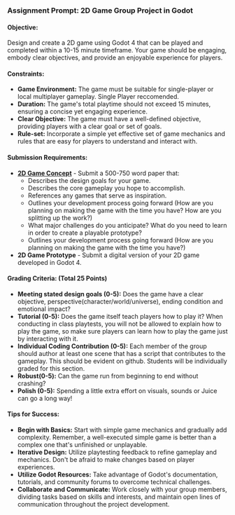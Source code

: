 
### Assignment Prompt: 2D Game Group Project in Godot

#### Objective:
Design and create a 2D game using Godot 4 that can be played and completed within a 10-15 minute timeframe. Your game should be engaging, embody clear objectives, and provide an enjoyable experience for players.

#### Constraints:
- **Game Environment:** The game must be suitable for single-player or local multiplayer gameplay. Single Player reccomended.
- **Duration:** The game's total playtime should not exceed 15 minutes, ensuring a concise yet engaging experience.
- **Clear Objective:** The game must have a well-defined objective, providing players with a clear goal or set of goals.
- **Rule-set:** Incorporate a simple yet effective set of game mechanics and rules that are easy for players to understand and interact with.

#### Submission Requirements:
- **[2D Game Concept](2D_Concept.md)** - Submit a 500-750 word paper that:
    - Describes the design goals for your game.
    - Describes the core gameplay you hope to accomplish.
    - References any games that serve as inspiration.
    - Outlines your development process going forward (How are you planning on making the game with the time you have? How are you splitting up the work?)
    - What major challenges do you anticipate? What do you need to learn in order to create a playable prototype?
  - Outlines your development process going forward (How are you planning on making the game with the time you have?)
- **2D Game Prototype** - Submit a digital version of your 2D game developed in Godot 4.

#### Grading Criteria: (Total 25 Points)
- **Meeting stated design goals (0-5):** Does the game have a clear objective, perspective(character/world/universe), ending condition and emotional impact?
- **Tutorial (0-5):** Does the game itself teach players how to play it? When conducting in class playtests, you will not be allowed to explain how to play the game, so make sure players can learn how to play the game just by interacting with it.
- **Individual Coding Contribution (0-5):** Each member of the group should author at least one scene that has a script that contributes to the gameplay. This should be evident on github. Students will be individually graded for this section.
- **Robust(0-5):** Can the game run from beginning to end without crashing?
- **Polish (0-5):** Spending a little extra effort on visuals, sounds or Juice can go a long way!

#### Tips for Success:
- **Begin with Basics:** Start with simple game mechanics and gradually add complexity. Remember, a well-executed simple game is better than a complex one that's unfinished or unplayable.
- **Iterative Design:** Utilize playtesting feedback to refine gameplay and mechanics. Don't be afraid to make changes based on player experiences.
- **Utilize Godot Resources:** Take advantage of Godot's documentation, tutorials, and community forums to overcome technical challenges.
- **Collaborate and Communicate:** Work closely with your group members, dividing tasks based on skills and interests, and maintain open lines of communication throughout the project development.
